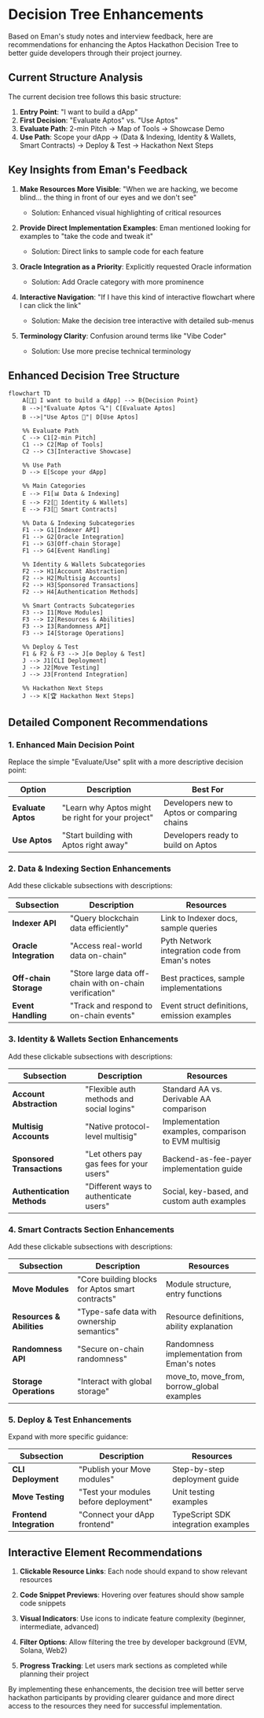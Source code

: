 # Decision Tree Enhancements

Based on Eman's study notes and interview feedback, here are recommendations for enhancing the Aptos Hackathon Decision Tree to better guide developers through their project journey.

## Current Structure Analysis

The current decision tree follows this basic structure:
1. **Entry Point**: "I want to build a dApp"
2. **First Decision**: "Evaluate Aptos" vs. "Use Aptos"
3. **Evaluate Path**: 2-min Pitch → Map of Tools → Showcase Demo
4. **Use Path**: Scope your dApp → (Data & Indexing, Identity & Wallets, Smart Contracts) → Deploy & Test → Hackathon Next Steps

## Key Insights from Eman's Feedback

1. **Make Resources More Visible**: "When we are hacking, we become blind... the thing in front of our eyes and we don't see"
   - Solution: Enhanced visual highlighting of critical resources

2. **Provide Direct Implementation Examples**: Eman mentioned looking for examples to "take the code and tweak it"
   - Solution: Direct links to sample code for each feature

3. **Oracle Integration as a Priority**: Explicitly requested Oracle information
   - Solution: Add Oracle category with more prominence

4. **Interactive Navigation**: "If I have this kind of interactive flowchart where I can click the link"
   - Solution: Make the decision tree interactive with detailed sub-menus

5. **Terminology Clarity**: Confusion around terms like "Vibe Coder"
   - Solution: Use more precise technical terminology

## Enhanced Decision Tree Structure

```mermaid
flowchart TD
    A[👨‍💻 I want to build a dApp] --> B{Decision Point}
    B -->|"Evaluate Aptos 🔍"| C[Evaluate Aptos]
    B -->|"Use Aptos 🚀"| D[Use Aptos]
    
    %% Evaluate Path
    C --> C1[2-min Pitch]
    C1 --> C2[Map of Tools]
    C2 --> C3[Interactive Showcase]
    
    %% Use Path
    D --> E[Scope your dApp]
    
    %% Main Categories
    E --> F1[📊 Data & Indexing]
    E --> F2[🔐 Identity & Wallets]
    E --> F3[📝 Smart Contracts]
    
    %% Data & Indexing Subcategories
    F1 --> G1[Indexer API]
    F1 --> G2[Oracle Integration]
    F1 --> G3[Off-chain Storage]
    F1 --> G4[Event Handling]
    
    %% Identity & Wallets Subcategories
    F2 --> H1[Account Abstraction]
    F2 --> H2[Multisig Accounts]
    F2 --> H3[Sponsored Transactions]
    F2 --> H4[Authentication Methods]
    
    %% Smart Contracts Subcategories
    F3 --> I1[Move Modules]
    F3 --> I2[Resources & Abilities]
    F3 --> I3[Randomness API]
    F3 --> I4[Storage Operations]
    
    %% Deploy & Test
    F1 & F2 & F3 --> J[⚙️ Deploy & Test]
    J --> J1[CLI Deployment]
    J --> J2[Move Testing]
    J --> J3[Frontend Integration]
    
    %% Hackathon Next Steps
    J --> K[🏆 Hackathon Next Steps]
```

## Detailed Component Recommendations

### 1. Enhanced Main Decision Point

Replace the simple "Evaluate/Use" split with a more descriptive decision point:

| Option | Description | Best For |
|--------|-------------|----------|
| **Evaluate Aptos** | "Learn why Aptos might be right for your project" | Developers new to Aptos or comparing chains |
| **Use Aptos** | "Start building with Aptos right away" | Developers ready to build on Aptos |

### 2. Data & Indexing Section Enhancements

Add these clickable subsections with descriptions:

| Subsection | Description | Resources |
|------------|-------------|-----------|
| **Indexer API** | "Query blockchain data efficiently" | Link to Indexer docs, sample queries |
| **Oracle Integration** | "Access real-world data on-chain" | Pyth Network integration code from Eman's notes |
| **Off-chain Storage** | "Store large data off-chain with on-chain verification" | Best practices, sample implementations |
| **Event Handling** | "Track and respond to on-chain events" | Event struct definitions, emission examples |

### 3. Identity & Wallets Section Enhancements

Add these clickable subsections with descriptions:

| Subsection | Description | Resources |
|------------|-------------|-----------|
| **Account Abstraction** | "Flexible auth methods and social logins" | Standard AA vs. Derivable AA comparison |
| **Multisig Accounts** | "Native protocol-level multisig" | Implementation examples, comparison to EVM multisig |
| **Sponsored Transactions** | "Let others pay gas fees for your users" | Backend-as-fee-payer implementation guide |
| **Authentication Methods** | "Different ways to authenticate users" | Social, key-based, and custom auth examples |

### 4. Smart Contracts Section Enhancements

Add these clickable subsections with descriptions:

| Subsection | Description | Resources |
|------------|-------------|-----------|
| **Move Modules** | "Core building blocks for Aptos smart contracts" | Module structure, entry functions |
| **Resources & Abilities** | "Type-safe data with ownership semantics" | Resource definitions, ability explanation |
| **Randomness API** | "Secure on-chain randomness" | Randomness implementation from Eman's notes |
| **Storage Operations** | "Interact with global storage" | move_to, move_from, borrow_global examples |

### 5. Deploy & Test Enhancements

Expand with more specific guidance:

| Subsection | Description | Resources |
|------------|-------------|-----------|
| **CLI Deployment** | "Publish your Move modules" | Step-by-step deployment guide |
| **Move Testing** | "Test your modules before deployment" | Unit testing examples |
| **Frontend Integration** | "Connect your dApp frontend" | TypeScript SDK integration examples |

## Interactive Element Recommendations

1. **Clickable Resource Links**: Each node should expand to show relevant resources

2. **Code Snippet Previews**: Hovering over features should show sample code snippets

3. **Visual Indicators**: Use icons to indicate feature complexity (beginner, intermediate, advanced)

4. **Filter Options**: Allow filtering the tree by developer background (EVM, Solana, Web2)

5. **Progress Tracking**: Let users mark sections as completed while planning their project

By implementing these enhancements, the decision tree will better serve hackathon participants by providing clearer guidance and more direct access to the resources they need for successful implementation.